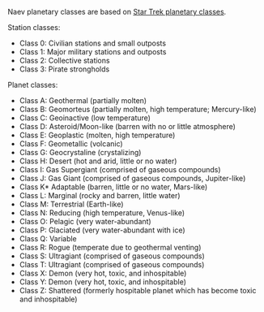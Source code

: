 Naev planetary classes are based on [Star Trek planetary classes](https://stexpanded.fandom.com/wiki/Planet_classifications).

Station classes:

* Class 0: Civilian stations and small outposts
* Class 1: Major military stations and outposts
* Class 2: Collective stations
* Class 3: Pirate strongholds

Planet classes:

* Class A: Geothermal (partially molten)
* Class B: Geomorteus (partially molten, high temperature; Mercury-like)
* Class C: Geoinactive (low temperature)
* Class D: Asteroid/Moon-like (barren with no or little atmosphere)
* Class E: Geoplastic (molten, high temperature)
* Class F: Geometallic (volcanic)
* Class G: Geocrystaline (crystalizing)
* Class H: Desert (hot and arid, little or no water)
* Class I: Gas Supergiant (comprised of gaseous compounds)
* Class J: Gas Giant (comprised of gaseous compounds, Jupiter-like)
* Class K* Adaptable (barren, little or no water, Mars-like)
* Class L: Marginal (rocky and barren, little water)
* Class M: Terrestrial (Earth-like)
* Class N: Reducing (high temperature, Venus-like)
* Class O: Pelagic (very water-abundant)
* Class P: Glaciated (very water-abundant with ice)
* Class Q: Variable
* Class R: Rogue (temperate due to geothermal venting)
* Class S: Ultragiant (comprised of gaseous compounds)
* Class T: Ultragiant (comprised of gaseous compounds)
* Class X: Demon (very hot, toxic, and inhospitable)
* Class Y: Demon (very hot, toxic, and inhospitable)
* Class Z: Shattered (formerly hospitable planet which has become toxic and inhospitable)